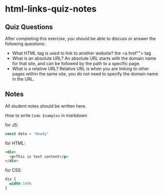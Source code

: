 # html-links-quiz-notes

## Quiz Questions

After completing this exercise, you should be able to discuss or answer the following questions:

- What HTML tag is used to link to another website?
the <a href""></a> tag
- What is an absolute URL?
An absolute URL starts with the domain name for that site, and can be followed by the path to a specific page.
- What is a relative URL?
Relative URL is when you are linking to other pages within the same site, you do not need to specify the domain name in the URL.

## Notes

All student notes should be written here.


How to write `Code Examples` in markdown

for JS:
```javascript
const data = "Howdy"
```

for HTML:
```html
<div>
  <p>This is text content</p>
</div>
```

for CSS:
```css
div {
  width:100%
}
```

